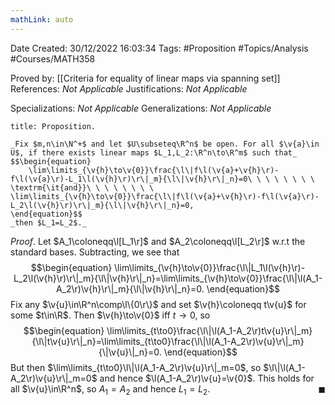 ```yaml
---
mathLink: auto
---
```


<div class="topSpace"></div>

Date Created: 30/12/2022 16:03:34
Tags: #Proposition #Topics/Analysis #Courses/MATH358

Proved by: [[Criteria for equality of linear maps via spanning set]]
References: _Not Applicable_
Justifications: _Not Applicable_

Specializations: _Not Applicable_
Generalizations: _Not Applicable_

``` ad-Proposition
title: Proposition.

_Fix $m,n\in\N^+$ and let $U\subseteq\R^n$ be open. For all $\v{a}\in U$, if there exists linear maps $L_1,L_2:\R^n\to\R^m$ such that_
$$\begin{equation}
    \lim\limits_{\v{h}\to\v{0}}\frac{\l\|f\l(\v{a}+\v{h}\r)-f\l(\v{a}\r)-L_1\l(\v{h}\r)\r\|_m}{\l\|\v{h}\r\|_n}=0\ \ \ \ \ \ \ \ \textrm{\it{and}}\ \ \ \ \ \ \ \ \lim\limits_{\v{h}\to\v{0}}\frac{\l\|f\l(\v{a}+\v{h}\r)-f\l(\v{a}\r)-L_2\l(\v{h}\r)\r\|_m}{\l\|\v{h}\r\|_n}=0,
\end{equation}$$
_then $L_1=L_2$._

```

_Proof_. Let $A_1\coloneqq\l[L_1\r]$ and $A_2\coloneqq\l[L_2\r]$ w.r.t the standard bases. Subtracting, we see that
$$\begin{equation}
    \lim\limits_{\v{h}\to\v{0}}\frac{\l\|L_1\l(\v{h}\r)-L_2\l(\v{h}\r)\r\|_m}{\l\|\v{h}\r\|_n}=\lim\limits_{\v{h}\to\v{0}}\frac{\l\|\l(A_1-A_2\r)\v{h}\r\|_m}{\l\|\v{h}\r\|_n}=0.
\end{equation}$$
Fix any $\v{u}\in\R^n\comp\l\{0\r\}$ and set $\v{h}\coloneqq t\v{u}$ for some $t\in\R$. Then $\v{h}\to\v{0}$ iff $t\to0$, so
$$\begin{equation}
    \lim\limits_{t\to0}\frac{\l\|\l(A_1-A_2\r)t\v{u}\r\|_m}{\l\|t\v{u}\r\|_n}=\lim\limits_{t\to0}\frac{\l\|\l(A_1-A_2\r)\v{u}\r\|_m}{\|\v{u}\|_n}=0.
\end{equation}$$
But then $\lim\limits_{t\to0}\l\|\l(A_1-A_2\r)\v{u}\r\|_m=0$, so $\l\|\l(A_1-A_2\r)\v{u}\r\|_m=0$ and hence $\l(A_1-A_2\r)\v{u}=\v{0}$. This holds for all $\v{u}\in\R^n$, so $A_1=A_2$ and hence $L_1=L_2$.<span style="float:right;">$\blacksquare$</span>
